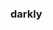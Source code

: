 ### darkly

<!-- Basic writing and formatting syntax -->
<!-- https://docs.github.com/en/get-started/writing-on-github/getting-started-with-writing-and-formatting-on-github/basic-writing-and-formatting-syntax -->
